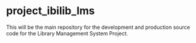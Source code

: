 # project_ibilib_lms
This will be the main repository for the development and production source code for the Library Management System Project.
